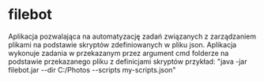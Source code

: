 # filebot
Aplikacja pozwalająca na automatyzację zadań związanych z zarządzaniem plikami na podstawie skryptów zdefiniowanych w pliku json. 
Aplikacja wykonuje zadania w przekazanym przez argument cmd folderze na podstawie przekazanego pliku z definicjami skryptów przykład:
"java -jar filebot.jar --dir C:/Photos --scripts my-scripts.json"
